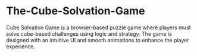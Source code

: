# The-Cube-Solvation-Game
Cube Solvation Game is a browser-based puzzle game where players must solve cube-based challenges using logic and strategy. The game is designed with an intuitive UI and smooth animations to enhance the player experience.
